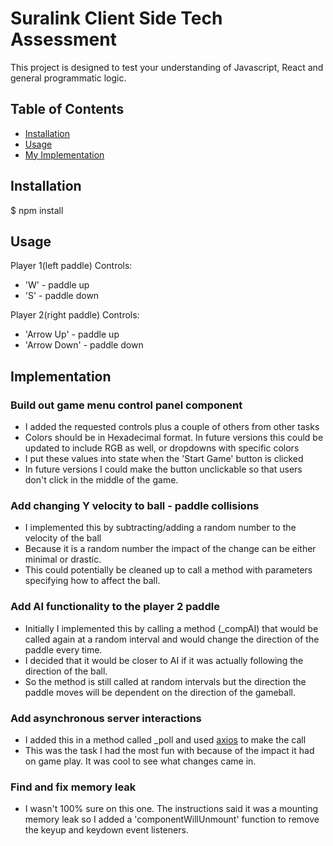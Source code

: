# Suralink Client Side Tech Assessment


This project is designed to test your understanding of Javascript, React and general programmatic logic.

## Table of Contents

  * [Installation](#installation)
  * [Usage](#usage)
  * [My Implementation](#implementation)

## Installation

$ npm install


## Usage

Player 1(left paddle) Controls:
  * 'W' - paddle up
  * 'S' - paddle down

Player 2(right paddle) Controls:
  * 'Arrow Up' - paddle up
  * 'Arrow Down' - paddle down


## Implementation

### Build out game menu control panel component
  * I added the requested controls plus a couple of others from other tasks
  * Colors should be in Hexadecimal format. In future versions this could be updated to include RGB as well, or dropdowns with specific colors
  * I put these values into state when the 'Start Game' button is clicked
  * In future versions I could make the button unclickable so that users don't click in the middle of the game.

### Add changing Y velocity to ball - paddle collisions
  * I implemented this by subtracting/adding a random number to the velocity of the ball
  * Because it is a random number the impact of the change can be either minimal or drastic. 
  * This could potentially be cleaned up to call a method with parameters specifying how to affect the ball.

### Add AI functionality to the player 2 paddle
  * Initially I implemented this by calling a method (_compAI) that would be called again at a random interval and would change the direction of the paddle every time.
  * I decided that it would be closer to AI if it was actually following the direction of the ball.
  * So the method is still called at random intervals but the direction the paddle moves will be dependent on the direction of the gameball.

### Add asynchronous server interactions
  * I added this in a method called _poll and used [axios](https://www.npmjs.com/package/axios) to make the call
  * This was the task I had the most fun with because of the impact it had on game play. It was cool to see what changes came in.

### Find and fix memory leak
  * I wasn't 100% sure on this one. The instructions said it was a mounting memory leak so I added a 'componentWillUnmount' function to remove the keyup and keydown event listeners. 